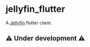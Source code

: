 # jellyfin_flutter

A [Jellyfin](https://github.com/jellyfin/jellyfin) flutter client.

## **⚠️ Under development ⚠️**